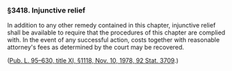 ### §3418. Injunctive relief ###

In addition to any other remedy contained in this chapter, injunctive relief shall be available to require that the procedures of this chapter are complied with. In the event of any successful action, costs together with reasonable attorney's fees as determined by the court may be recovered.

([Pub. L. 95–630, title XI, §1118, Nov. 10, 1978, 92 Stat. 3709](/statviewer.htm?volume=92&page=3709).)